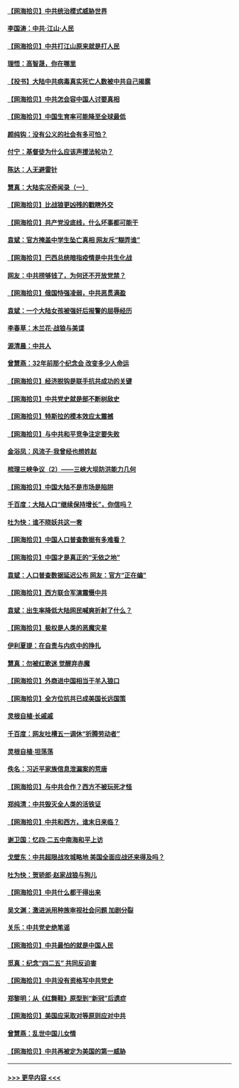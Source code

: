 #### [【网海拾贝】中共统治模式威胁世界](../pages/nsc993/n12957622.md?t=05191351) 
#### [李国涛：中共‧江山‧人民](../pages/nsc993/n12957502.md?t=05191351) 
#### [【网海拾贝】中共打江山原来就是打人民](../pages/nsc993/n12954345.md?t=05191351) 
#### [理悟：高智晟，你在哪里](../pages/nsc993/n12953115.md?t=05191351) 
#### [【投书】大陆中共病毒真实死亡人数被中共自己揭露](../pages/nsc993/n12953050.md?t=05191351) 
#### [【网海拾贝】中共怎会容中国人讨要真相](../pages/nsc993/n12952161.md?t=05191351) 
#### [【网海拾贝】中国生育率可能降至全球最低](../pages/nsc993/n12948793.md?t=05191351) 
#### [颜纯钩：没有公义的社会有多可怕？](../pages/nsc993/n12947626.md?t=05191351) 
#### [付宁：基督徒为什么应该声援法轮功？](../pages/nsc993/n12947233.md?t=05191351) 
#### [陈达：人无避雷针](../pages/nsc993/n12947098.md?t=05191351) 
#### [慧真：大陆实况奇闻录（一）](../pages/nsc993/n12945811.md?t=05191351) 
#### [【网海拾贝】比战狼更凶残的戳瞎外交](../pages/nsc993/n12945717.md?t=05191351) 
#### [【网海拾贝】共产党没底线，什么坏事都可能干](../pages/nsc993/n12942090.md?t=05191351) 
#### [袁斌：官方掩盖中学生坠亡真相 网友斥“糊弄谁”](../pages/nsc993/n12942029.md?t=05191351) 
#### [【网海拾贝】巴西总统暗指疫情是中共生化战](../pages/nsc993/n12938999.md?t=05191351) 
#### [网友：中共捞够钱了，为何还不开放党禁？](../pages/nsc993/n12938952.md?t=05191351) 
#### [【网海拾贝】俄国恃强凌弱，中共恶贯满盈](../pages/nsc993/n12936626.md?t=05191351) 
#### [袁斌：一个大陆女孩被强奸后报警的屈辱经历](../pages/nsc993/n12936547.md?t=05191351) 
#### [李春草：木兰花·战狼与美谍](../pages/nsc993/n12935995.md?t=05191351) 
#### [源清晨：中共人](../pages/nsc993/n12935589.md?t=05191351) 
#### [曾慧燕：32年前那个纪念会 改变多少人命运](../pages/nsc993/n12934233.md?t=05191351) 
#### [【网海拾贝】经济脱钩是联手抗共成功的关键](../pages/nsc993/n12934176.md?t=05191351) 
#### [【网海拾贝】中共党史就是部不断树敌史](../pages/nsc993/n12932844.md?t=05191351) 
#### [【网海拾贝】特斯拉的模本效应太震撼](../pages/nsc993/n12925626.md?t=05191351) 
#### [【网海拾贝】与中共和平竞争注定要失败](../pages/nsc993/n12923326.md?t=05191351) 
#### [金浴凤：风流子‧我曾经也想姓赵](../pages/nsc993/n12920911.md?t=05191351) 
#### [梳理三峡争议（2）——三峡大坝防洪能力几何](../pages/nsc993/n12920173.md?t=05191351) 
#### [【网海拾贝】中国大陆不是市场是陷阱](../pages/nsc993/n12920143.md?t=05191351) 
#### [千百度：大陆人口“继续保持增长”，你信吗？](../pages/nsc993/n12918946.md?t=05191351) 
#### [吐为快：谁不晓妖共这一套](../pages/nsc993/n12918941.md?t=05191351) 
#### [【网海拾贝】中国人口普查数据有多难看？](../pages/nsc993/n12917822.md?t=05191351) 
#### [【网海拾贝】中国才是真正的“无依之地”](../pages/nsc993/n12915845.md?t=05191351) 
#### [袁斌：人口普查数据延迟公布 网友：官方“正在编”](../pages/nsc993/n12915748.md?t=05191351) 
#### [【网海拾贝】西方联合军演震慑中共](../pages/nsc993/n12913466.md?t=05191351) 
#### [袁斌：出生率降低大陆网民喊爽折射了什么？](../pages/nsc993/n12913365.md?t=05191351) 
#### [【网海拾贝】极权是人类的恶魔灾星](../pages/nsc993/n12910697.md?t=05191351) 
#### [伊利夏提：在自责与内疚中的挣扎](../pages/nsc993/n12910493.md?t=05191351) 
#### [慧真：勿被红歌迷 觉醒弃赤魔](../pages/nsc993/n12910485.md?t=05191351) 
#### [【网海拾贝】外商进中国相当于羊入狼口](../pages/nsc993/n12908274.md?t=05191351) 
#### [【网海拾贝】全方位抗共已成美国长远国策](../pages/nsc993/n12906878.md?t=05191351) 
#### [灵根自植‧长戚戚](../pages/nsc993/n12905585.md?t=05191351) 
#### [千百度：网友吐槽五一调休“折腾劳动者”](../pages/nsc993/n12905934.md?t=05191351) 
#### [灵根自植‧坦荡荡](../pages/nsc993/n12905562.md?t=05191351) 
#### [佚名：习近平家族信息泄漏案的荒唐](../pages/nsc993/n12904705.md?t=05191351) 
#### [【网海拾贝】与中共合作？西方不被玩死才怪](../pages/nsc993/n12903873.md?t=05191351) 
#### [郑纯清：中共毁灭全人类的活铁证](../pages/nsc993/n12903785.md?t=05191351) 
#### [【网海拾贝】中共和西方，谁末日来临？](../pages/nsc993/n12903482.md?t=05191351) 
#### [谢卫国：忆四‧二五中南海和平上访](../pages/nsc993/n12902192.md?t=05191351) 
#### [戈壁东：中共超限战攻城略地 美国全面应战还来得及吗？](../pages/nsc993/n12902297.md?t=05191351) 
#### [吐为快：贺骄郎‧赵家战狼与狗儿](../pages/nsc993/n12902280.md?t=05191351) 
#### [【网海拾贝】中共什么都干得出来](../pages/nsc993/n12897500.md?t=05191351) 
#### [吴文渊：激进派用种族审视社会问题 加剧分裂](../pages/nsc993/n12893881.md?t=05191351) 
#### [关乐：中共党史绝笔谣](../pages/nsc993/n12897270.md?t=05191351) 
#### [【网海拾贝】中共最怕的就是中国人民](../pages/nsc993/n12894705.md?t=05191351) 
#### [觅真：纪念“四二五” 共同反迫害](../pages/nsc993/n12894553.md?t=05191351) 
#### [【网海拾贝】中共没有资格写中共党史](../pages/nsc993/n12892231.md?t=05191351) 
#### [郑黎明：从《红舞鞋》原型到“新冠”后遗症](../pages/nsc993/n12890469.md?t=05191351) 
#### [【网海拾贝】美国应采取对等原则应对中共](../pages/nsc993/n12889176.md?t=05191351) 
#### [曾慧燕：乱世中国儿女情](../pages/nsc993/n12887931.md?t=05191351) 
#### [【网海拾贝】中共再被定为美国的第一威胁](../pages/nsc993/n12887580.md?t=05191351) 

----
#### [ >>> 更早内容 <<< ](../indexes/nsc993-earlier.md)

